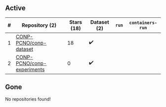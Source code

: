 ## Active
| # | Repository (2) | Stars (18) | Dataset (2) | `run` | `containers-run` |
| --- | --- | --- | --- | --- | --- |
| 1 | [CONP-PCNO/conp-dataset](https://github.com/CONP-PCNO/conp-dataset) | 18 | :heavy_check_mark: |  |  |
| 2 | [CONP-PCNO/conp-experiments](https://github.com/CONP-PCNO/conp-experiments) | 0 | :heavy_check_mark: |  |  |

## Gone
No repositories found!
